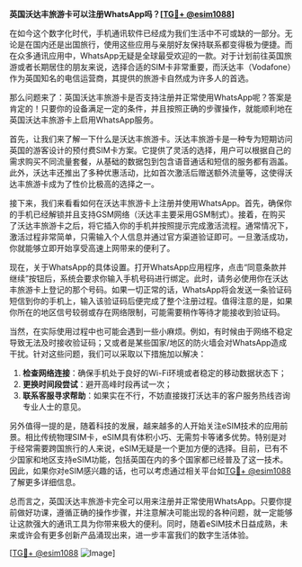 **英国沃达丰旅游卡可以注册WhatsApp吗？[[TG💪+ @esim1088](https://t.me/s/esim1088)]**

在如今这个数字化时代，手机通讯软件已经成为我们生活中不可或缺的一部分。无论是在国内还是出国旅行，使用这些应用与亲朋好友保持联系都变得极为便捷。而在众多通讯应用中，WhatsApp无疑是全球最受欢迎的一款。对于计划前往英国旅游或者长期居住的朋友来说，选择合适的SIM卡非常重要，而沃达丰（Vodafone）作为英国知名的电信运营商，其提供的旅游卡自然成为许多人的首选。

那么问题来了：英国沃达丰旅游卡是否支持注册并正常使用WhatsApp呢？答案是肯定的！只要你的设备满足一定的条件，并且按照正确的步骤操作，就能顺利地在英国沃达丰旅游卡上启用WhatsApp服务。

首先，让我们来了解一下什么是沃达丰旅游卡。沃达丰旅游卡是一种专为短期访问英国的游客设计的预付费SIM卡方案。它提供了灵活的选择，用户可以根据自己的需求购买不同流量套餐，从基础的数据包到包含语音通话和短信的服务都有涵盖。此外，沃达丰还推出了多种优惠活动，比如首次激活后赠送额外流量等，这使得沃达丰旅游卡成为了性价比极高的选择之一。

接下来，我们来看看如何在沃达丰旅游卡上注册并使用WhatsApp。首先，确保你的手机已经解锁并且支持GSM网络（沃达丰主要采用GSM制式）。接着，在购买了沃达丰旅游卡之后，将它插入你的手机并按照提示完成激活流程。通常情况下，激活过程非常简单，只需输入个人信息并通过官方渠道验证即可。一旦激活成功，你就能够立即开始享受高速上网带来的便利了。

现在，关于WhatsApp的具体设置。打开WhatsApp应用程序，点击“同意条款并继续”按钮后，系统会要求你输入手机号码进行绑定。此时，请务必使用你在沃达丰旅游卡上登记的那个号码。如果一切正常的话，WhatsApp将会发送一条验证码短信到你的手机上，输入该验证码后便完成了整个注册过程。值得注意的是，如果你所在的地区信号较弱或存在网络限制，可能需要稍作等待才能接收到验证码。

当然，在实际使用过程中也可能会遇到一些小麻烦。例如，有时候由于网络不稳定导致无法及时接收验证码；又或者是某些国家/地区的防火墙会对WhatsApp造成干扰。针对这些问题，我们可以采取以下措施加以解决：

1. **检查网络连接**：确保手机处于良好的Wi-Fi环境或者稳定的移动数据状态下；
2. **更换时间段尝试**：避开高峰时段再试一次；
3. **联系客服寻求帮助**：如果实在不行，不妨直接拨打沃达丰的客户服务热线咨询专业人士的意见。

另外值得一提的是，随着科技的发展，越来越多的人开始关注eSIM技术的应用前景。相比传统物理SIM卡，eSIM具有体积小巧、无需剪卡等诸多优势。特别是对于经常需要跨国旅行的人来说，eSIM无疑是一个更加方便的选择。目前，已有不少国家和地区支持eSIM功能，包括英国在内的多个国家都已经普及了这一技术。因此，如果你对eSIM感兴趣的话，也可以考虑通过相关平台如[TG💪+ @esim1088](https://t.me/s/esim1088)了解更多详细信息。

总而言之，英国沃达丰旅游卡完全可以用来注册并正常使用WhatsApp。只要你提前做好功课，遵循正确的操作步骤，并注意解决可能出现的各种问题，就一定能够让这款强大的通讯工具为你带来极大的便利。同时，随着eSIM技术日益成熟，未来或许会有更多创新产品涌现出来，进一步丰富我们的数字生活体验。

[[TG💪+ @esim1088](https://t.me/s/esim1088) ![Image](https://i.postimg.cc/4NQfJmqS/Snipaste-2025-05-13-00-14-12.png)]